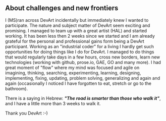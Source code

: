 ## About challenges and new frontiers

I (MS)ran across DevArt incidentally but immediately knew I wanted to participate. The nature and subject matter of DevArt seem exciting and promising. I managed to team up with a great artist (HAL) and started working.
It has been less then 2 weeks since we started and I am already grateful for the personal and professional gains form being a DevArt participant. Working as an "industrial coder" for a living I hardly get such opportunities for doing things like I do for DevArt. I managed to do things that would regularly take days in a few hours, cross new borders, learn new technologies (working with github, prose.io, GAE, GO and many more). I had great moment of "flow" where my mind was focused and agile on imagining, thinking, searching, experimenting, learning, designing, implementing, fixing, updating, problem solving, generalizing and again and again (occasionally I noticed I have forgotten to eat, stretch or go to the bathroom).

There is a saying in Hebrew: _**"The road is smarter than those who walk it"**_, and I have a little more than 3 weeks to walk it.

Thank you DevArt :-)